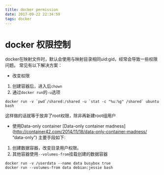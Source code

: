```yaml
---
title: docker permission
date: 2017-09-22 22:34:59
tags: docker
---
```

# docker 权限控制
docker在映射文件时，默认会使用与映射目录相同uid:gid，经常会导致一些权限问题。
常见有以下解决方案：
* 改变权限
1. 创建容器后，进入后`chown`
2. 通过`docker run`的`-u`选项
  ```shell
  docker run -v `pwd`/shared:/shared -u `stat -c "%u:%g" /shared` ubuntu bash
  ```
这样做的话就等于放弃了root权限，除非再新建root组用户

* 使用Data-only container
[Data-only container madness](http://container42.com/2014/11/18/data-only-container-madness/ “data-only”)
主要手段如下:
1. 创建数据容器，改变目录用户权限。
2. 其他容器使用`--volumes-from`挂载创建的数据容器
```shell
docker run -v /userdata --name data busybox true
docker run --volumes-from data debian:jessie bash
```

